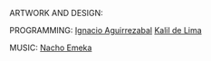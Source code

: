 ARTWORK AND DESIGN:


PROGRAMMING:
[Ignacio Aguirrezabal](https://github.com/zirion)
[Kalil de Lima](https://github.com/kaozdl)

MUSIC:
[Nacho Emeka](http://soundcloud.com/nacho-emeka)
